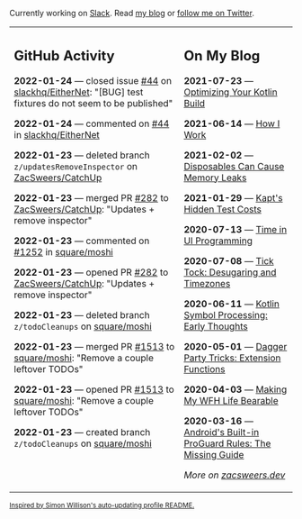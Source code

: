 Currently working on [Slack](https://slack.com/). Read [my blog](https://zacsweers.dev/) or [follow me on Twitter](https://twitter.com/ZacSweers).

<table><tr><td valign="top" width="60%">

## GitHub Activity
<!-- githubActivity starts -->
**2022-01-24** — closed issue [#44](https://github.com/slackhq/EitherNet/issues/44) on [slackhq/EitherNet](https://github.com/slackhq/EitherNet): "[BUG] test fixtures do not seem to be published"

**2022-01-24** — commented on [#44](https://github.com/slackhq/EitherNet/issues/44#issuecomment-1020547931) in [slackhq/EitherNet](https://github.com/slackhq/EitherNet)

**2022-01-23** — deleted branch `z/updatesRemoveInspector` on [ZacSweers/CatchUp](https://github.com/ZacSweers/CatchUp)

**2022-01-23** — merged PR [#282](https://github.com/ZacSweers/CatchUp/pull/282) to [ZacSweers/CatchUp](https://github.com/ZacSweers/CatchUp): "Updates + remove inspector"

**2022-01-23** — commented on [#1252](https://github.com/square/moshi/issues/1252#issuecomment-1019597416) in [square/moshi](https://github.com/square/moshi)

**2022-01-23** — opened PR [#282](https://github.com/ZacSweers/CatchUp/pull/282) to [ZacSweers/CatchUp](https://github.com/ZacSweers/CatchUp): "Updates + remove inspector"

**2022-01-23** — deleted branch `z/todoCleanups` on [square/moshi](https://github.com/square/moshi)

**2022-01-23** — merged PR [#1513](https://github.com/square/moshi/pull/1513) to [square/moshi](https://github.com/square/moshi): "Remove a couple leftover TODOs"

**2022-01-23** — opened PR [#1513](https://github.com/square/moshi/pull/1513) to [square/moshi](https://github.com/square/moshi): "Remove a couple leftover TODOs"

**2022-01-23** — created branch `z/todoCleanups` on [square/moshi](https://github.com/square/moshi)
<!-- githubActivity ends -->
</td><td valign="top" width="40%">

## On My Blog
<!-- blog starts -->
**2021-07-23** — [Optimizing Your Kotlin Build](https://www.zacsweers.dev/optimizing-your-kotlin-build/)

**2021-06-14** — [How I Work](https://www.zacsweers.dev/how-i-work/)

**2021-02-02** — [Disposables Can Cause Memory Leaks](https://www.zacsweers.dev/disposables-can-cause-memory-leaks/)

**2021-01-29** — [Kapt's Hidden Test Costs](https://www.zacsweers.dev/kapts-hidden-test-costs/)

**2020-07-13** — [Time in UI Programming](https://www.zacsweers.dev/time-in-ui/)

**2020-07-08** — [Tick Tock: Desugaring and Timezones](https://www.zacsweers.dev/ticktock-desugaring-timezones/)

**2020-06-11** — [Kotlin Symbol Processing: Early Thoughts](https://www.zacsweers.dev/kotlin-symbol-processor-early-thoughts/)

**2020-05-01** — [Dagger Party Tricks: Extension Functions](https://www.zacsweers.dev/dagger-party-tricks-extension-functions/)

**2020-04-03** — [Making My WFH Life Bearable](https://www.zacsweers.dev/making-wfh-life-bearable/)

**2020-03-16** — [Android's Built-in ProGuard Rules: The Missing Guide](https://www.zacsweers.dev/android-proguard-rules/)
<!-- blog ends -->
_More on [zacsweers.dev](https://zacsweers.dev/)_
</td></tr></table>

<sub><a href="https://simonwillison.net/2020/Jul/10/self-updating-profile-readme/">Inspired by Simon Willison's auto-updating profile README.</a></sub>